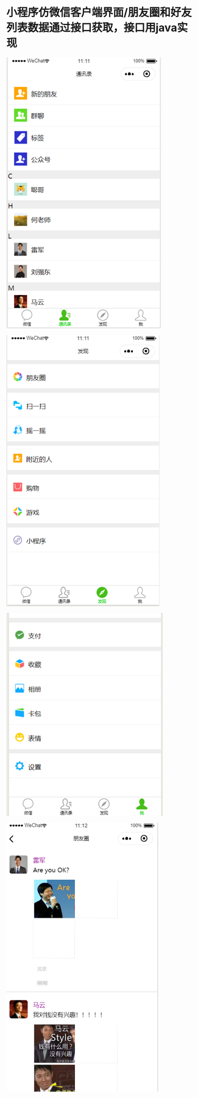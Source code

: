 # 小程序仿微信客户端界面/朋友圈和好友列表数据通过接口获取，接口用java实现

![image-20200929111156093](https://github.com/phk422/wechat/blob/master/img/image-20200929111156093.png?raw=true)

![image-20200929111206609](img/image-20200929111206609.png)

![image-20200929111222854](img/image-20200929111222854.png)

![image-20200929111236031](img/image-20200929111236031.png)